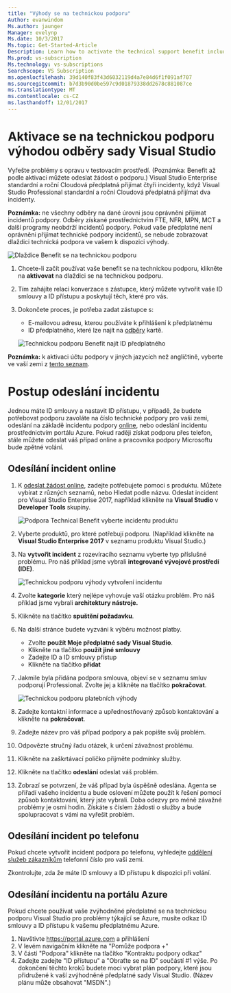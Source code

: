 ```yaml
---
title: "Výhody se na technickou podporu"
Author: evanwindom
Ms.author: jaunger
Manager: evelynp
Ms.date: 10/3/2017
Ms.topic: Get-Started-Article
Description: Learn how to activate the technical support benefit included with your Visual Studio subscription.
Ms.prod: vs-subscription
Ms.technology: vs-subscriptions
Searchscope: VS Subscription
ms.openlocfilehash: 39d140f83f43d6032119d4a7e84d6f1f091af707
ms.sourcegitcommit: b7d3b90d0be597c9d01879338dd2678c881087ce
ms.translationtype: MT
ms.contentlocale: cs-CZ
ms.lasthandoff: 12/01/2017
---
```

# <a name="activating-the-technical-support-benefit-in-visual-studio-subscriptions"></a>Aktivace se na technickou podporu výhodou odběry sady Visual Studio

Vyřešte problémy s opravu v testovacím prostředí.  (Poznámka: Benefit až podle aktivaci můžete odeslat žádost o podporu.)  Visual Studio Enterprise standardní a roční Cloudová předplatná přijímat čtyři incidenty, když Visual Studio Professional standardní a roční Cloudová předplatná přijímat dva incidenty.  

**Poznámka:** ne všechny odběry na dané úrovni jsou oprávněni přijímat incidentů podpory.  Odběry získané prostřednictvím FTE, NFR, MPN, MCT a další programy neobdrží incidentů podpory.  Pokud vaše předplatné není oprávněni přijímat technické podpory incidentů, se nebude zobrazovat dlaždici technická podpora ve vašem k dispozici výhody. 

   ![Dlaždice Benefit se na technickou podporu](_img\vs-tech-support\vs-tech-support-tile.png)

1.  Chcete-li začít používat vaše benefit se na technickou podporu, klikněte na **aktivovat** na dlaždici se na technickou podporu. 

2.  Tím zahájíte relaci konverzace s zástupce, který můžete vytvořit vaše ID smlouvy a ID přístupu a poskytují těch, které pro vás. 

3.  Dokončete proces, je potřeba zadat zástupce s:
    - E-mailovou adresu, kterou používáte k přihlášení k předplatnému
    - ID předplatného, které lze najít na [odběry](https://my.visualstudio.com/subscriptions) kartě. 

    ![Technickou podporu Benefit najít ID předplatného](_img\vs-tech-support\vs-tech-support-subID-cropped.png)

**Poznámka:** k aktivaci účtu podpory v jiných jazycích než angličtině, vyberte ve vaší zemi z [tento seznam](http://support.microsoft.com/activatesupport).   

# <a name="how-to-submit-an-incident"></a>Postup odeslání incidentu
Jednou máte ID smlouvy a nastavit ID přístupu, v případě, že budete potřebovat podporu zavoláte na číslo technické podpory pro vaši zemi, odeslání na základě incidentu podpory [online](http://support.microsoft.com/oas/), nebo odeslání incidentu prostřednictvím portálu Azure.  Pokud raději získat podporu přes telefon, stále můžete odeslat váš případ online a pracovníka podpory Microsoftu bude zpětné volání.

## <a name="submitting-an-incident-online"></a>Odesílání incident online
1.  K [odeslat žádost online](http://support.microsoft.com/oas/), zadejte potřebujete pomoci s produktu.  Můžete vybírat z různých seznamů, nebo Hledat podle názvu.  Odeslat incident pro Visual Studio Enterprise 2017, například klikněte na **Visual Studio** v **Developer Tools** skupiny. 

    ![Podpora Technical Benefit vyberte incidentu produktu](_img\vs-tech-support\vs-tech-support-select-product.png)

2.  Vyberte produktů, pro které potřebují podporu.  (Například klikněte na **Visual Studio Enterprise 2017** v seznamu produktu Visual Studio.) 

3.  Na **vytvořit incident** z rozevíracího seznamu vyberte typ příslušné problému.  Pro náš příklad jsme vybrali **integrované vývojové prostředí (IDE)**.

    ![Technickou podporu výhody vytvoření incidentu](_img\vs-tech-support\vs-tech-support-create-incident.png)

4.  Zvolte **kategorie** který nejlépe vyhovuje vaší otázku problém.  Pro náš příklad jsme vybrali **architektury nástroje.**

5.  Klikněte na tlačítko **spuštění požadavku**. 
 
6.  Na další stránce budete vyzváni k výběru možnost platby.  
    - Zvolte **použít Moje předplatné sady Visual Studio**. 
    - Klikněte na tlačítko **použít jiné smlouvy**
    - Zadejte ID a ID smlouvy přístup
    - Klikněte na tlačítko **přidat**

7.  Jakmile byla přidána podpora smlouva, objeví se v seznamu smluv podporují Professional.  Zvolte jej a klikněte na tlačítko **pokračovat**.
 
    ![Technickou podporu platebních výhody](_img\vs-tech-support\vs-tech-support-payment.png)

8.  Zadejte kontaktní informace a upřednostňovaný způsob kontaktování a klikněte na **pokračovat**.  
 
9.  Zadejte název pro váš případ podpory a pak popište svůj problém.  

10. Odpovězte stručný řadu otázek, k určení závažnost problému.  

11. Klikněte na zaškrtávací políčko přijměte podmínky služby.

12. Klikněte na tlačítko **odeslání** odeslat váš problém.  
 
13. Zobrazí se potvrzení, že váš případ byla úspěšně odeslána.  Agenta se přiřadí vašeho incidentu a bude oslovení můžete použít k řešení pomocí způsob kontaktování, který jste vybrali.  Doba odezvy pro méně závažné problémy je osmi hodin. Získáte s číslem žádosti o služby a bude spolupracovat s vámi na vyřešit problém. 

## <a name="submitting-an-incident-by-phone"></a>Odesílání incident po telefonu
Pokud chcete vytvořit incident podpora po telefonu, vyhledejte [oddělení služeb zákazníkům](https://support.microsoft.com/help/13948/global-customer-service-phone-numbers) telefonní číslo pro vaši zemi.  

Zkontrolujte, zda že máte ID smlouvy a ID přístupu k dispozici při volání. 

## <a name="submitting-an-incident-within-the-azure-portal"></a>Odesílání incidentu na portálu Azure
Pokud chcete používat vaše zvýhodněné předplatné se na technickou podporu Visual Studio pro problémy týkající se Azure, musíte odkaz ID smlouvy a ID přístupu k vašemu předplatnému Azure.  
1.  Navštivte https://portal.azure.com a přihlášení
2.  V levém navigačním klikněte na "Pomůže podpora +"
3.  V části "Podpora" klikněte na tlačítko "Kontraktu podpory odkaz"
4.  Zadejte zadejte "ID přístupu" a "Obraťte se na ID" součástí #1 výše.
Po dokončení těchto kroků budete moci vybrat plán podpory, které jsou přidružené k vaší zvýhodněné předplatné sady Visual Studio.  (Název plánu může obsahovat "MSDN".)

 

